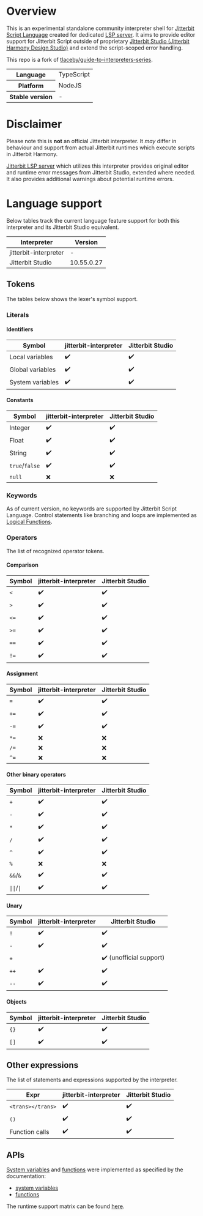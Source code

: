 # Overview
This is an experimental standalone community interpreter shell for [Jitterbit Script Language](https://success.jitterbit.com/design-studio/design-studio-reference/scripts/jitterbit-script-language/) created for dedicated [LSP server](https://github.com/michal-kapala/vscode-jitterbit). It aims to provide editor support for Jitterbit Script outside of proprietary [Jitterbit Studio (Jitterbit Harmony Design Studio)](https://success.jitterbit.com/design-studio/) and extend the script-scoped error handling.
 
This repo is a fork of [tlaceby/guide-to-interpreters-series](https://github.com/tlaceby/guide-to-interpreters-series).
 
<table>
  <tr>
    <th>Language</th>
    <td>TypeScript</td>
  </tr>
  <tr>
    <th>Platform</th>
    <td>NodeJS</td>
  </tr>
  <tr>
    <th>Stable version</th>
    <td>-</td>
  </tr>
</table>

# Disclaimer

Please note this is **not** an official Jitterbit interpreter. It *may* differ in behaviour and support from actual Jitterbit runtimes which execute scripts in Jitterbit Harmony.

[Jitterbit LSP server](https://github.com/michal-kapala/vscode-jitterbit) which utilizes this interpreter provides original editor and runtime error messages from Jitterbit Studio, extended where needed. It also provides additional warnings about potential runtime errors.

# Language support

Below tables track the current language feature support for both this interpreter and its Jitterbit Studio equivalent.

| Interpreter | Version |
|---|---|
| jitterbit-interpreter | - |
| Jitterbit Studio |  10.55.0.27 |

## Tokens

The tables below shows the lexer's symbol support.

### Literals

#### Identifiers

| Symbol | jitterbit-interpreter | Jitterbit Studio |
|---|---|---|
| Local variables   | ✔️ | ✔️ |
| Global variables  | ✔️ | ✔️ |
| System variables  | ✔️ | ✔️ |

#### Constants

| Symbol | jitterbit-interpreter | Jitterbit Studio |
|---|---|---|
| Integer        | ✔️ | ✔️ |
| Float          | ✔️ | ✔️ |
| String         | ✔️ | ✔️ |
| `true`/`false` | ✔️ | ✔️ |
| `null`         | ❌ | ❌ |

### Keywords
As of current version, no keywords are supported by Jitterbit Script Language. Control statements like branching and loops are implemented as [Logical Functions](https://success.jitterbit.com/design-studio/design-studio-reference/formula-builder/logical-functions/).

### Operators
The list of recognized operator tokens.

#### Comparison

| Symbol | jitterbit-interpreter | Jitterbit Studio |
|-----|---|---|
| `<`   | ✔️ | ✔️ |
| `>`   | ✔️ | ✔️ |
| `<=`  | ✔️ | ✔️ |
| `>=`  | ✔️ | ✔️ |
| `==`  | ✔️ | ✔️ |
| `!=`  | ✔️ | ✔️ |

#### Assignment

| Symbol | jitterbit-interpreter | Jitterbit Studio |
|-----|---|---|
| `=`   | ✔️ | ✔️ |
| `+=`  | ✔️ | ✔️ |
| `-=`  | ✔️ | ✔️ |
| `*=`  | ❌ | ❌ |
| `/=`  | ❌ | ❌ |
| `^=`  | ❌ | ❌ |

#### Other binary operators

| Symbol | jitterbit-interpreter | Jitterbit Studio |
|-------|---|---|
| `+`     | ✔️ | ✔️ |
| `-`     | ✔️ | ✔️ |
| `*`     | ✔️ | ✔️ |
| `/`     | ✔️ | ✔️ |
| `^`     | ✔️ | ✔️ |
| `%`     | ❌ | ❌ |
| `&&`/`&`    | ✔️ | ✔️ |
| `\|\|`/`\|`    | ✔️ | ✔️ |

#### Unary

| Symbol | jitterbit-interpreter | Jitterbit Studio |
|----|---|---|
| `!`  | ✔️ | ✔️ |
| `-`  | ✔️ | ✔️ |
| `+`  |  | ✔️ (unofficial support) |
| `++` | ✔️ | ✔️ |
| `--` | ✔️ | ✔️ |

#### Objects

| Symbol | jitterbit-interpreter | Jitterbit Studio |
|----|---|---|
| `{}` | ✔️ | ✔️ |
| `[]` | ✔️ | ✔️ |

## Other expressions

The list of statements and expressions supported by the interpreter.

| Expr | jitterbit-interpreter | Jitterbit Studio |
|---|---|---|
| `<trans></trans>`  | ✔️ | ✔️ |
| `()`                 | ✔️ | ✔️ |
| Function calls       | ✔️ | ✔️ |

## APIs

[System variables](https://success.jitterbit.com/cloud-studio/cloud-studio-reference/variables/jitterbit-variables/) and [functions](https://success.jitterbit.com/cloud-studio/cloud-studio-reference/functions/) were implemented as specified by the documentation:
- [system variables](https://github.com/michal-kapala/jitterbit-interpreter/blob/main/src/api.ts)
- [functions](https://github.com/michal-kapala/jitterbit-interpreter/tree/main/src/api/functions)

The runtime support matrix can be found [here](https://github.com/michal-kapala/jitterbit-interpreter/tree/main/src/api).

